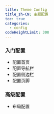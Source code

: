 ```yaml
---
title: Theme Config
title_zh-CN: 主题配置
toc: true
categories:
  - config
codeHeightLimit: 300
---
```


### 入门配置

* 配置首页
* 配置导航栏
* 配置侧边栏
* 配置页脚

### 高级配置

* 布局配置
